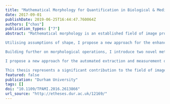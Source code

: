 ```yaml
---
title: "Mathematical Morphology for Quantification in Biological & Medical Image Analysis"
date: 2017-09-01
publishDate: 2019-06-25T16:44:47.760064Z
authors: ["chas"]
publication_types: ["7"]
abstract: "Mathematical morphology is an established field of image processing first introduced as an application of set and lattice theories. Originally used to characterise particle distributions, mathematical morphology has gone on to be a core tool required for such important analysis methods as skeletonisation and the watershed transform. In this thesis, I introduce a selection of new image analysis techniques based on mathematical morphology.

Utilising assumptions of shape, I propose a new approach for the enhancement of vessel-like objects in images: the bowler-hat transform. Built upon morphological operations, this approach is successful at challenges such as junctions and robust against noise. The bowler-hat transform is shown to give better results than competitor methods on challenging data such as retinal/fundus imagery.

Building further on morphological operations, I introduce two novel methods for particle and blob detection. The first of which is developed in the context of colocalisation, a standard biological assay, and the second, which is based on Hilbert-Edge Detection And Ranging (HEDAR), with regard to nuclei detection and counting in fluorescent microscopy. These methods are shown to produce accurate and informative results for sub-pixel and supra-pixel object counting in complex and noisy biological scenarios.

I propose a new approach for the automated extraction and measurement of object thickness for intricate and complicated vessels, such as brain vascular in medical images. This pipeline depends on two key technologies: semi-automated segmentation by advanced level-set methods and automatic thickness calculation based on morphological operations. This approach is validated and results demonstrating the broad range of challenges posed by these images and the possible limitations of this pipeline are shown.

This thesis represents a significant contribution to the field of image processing using mathematical morphology and the methods within are transferable to a range of complex challenges present across biomedical image analysis."
featured: false
publication: "Durham University"
tags: []
doi: "10.1109/TPAMI.2016.2613866"
url_source: "http://etheses.dur.ac.uk/12169/"
---
```


